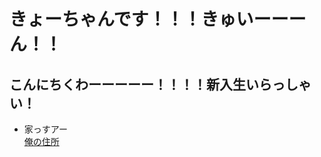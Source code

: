 # きょーちゃんです！！！きゅいーーーん！！
## こんにちくわーーーーー！！！！新入生いらっしゃい！
* 家っすアー  
[俺の住所](https://map.yahoo.co.jp/address?ac=21203&az=Mjk&lat=35.67717&lon=139.73750&zoom=13&maptype=basic)